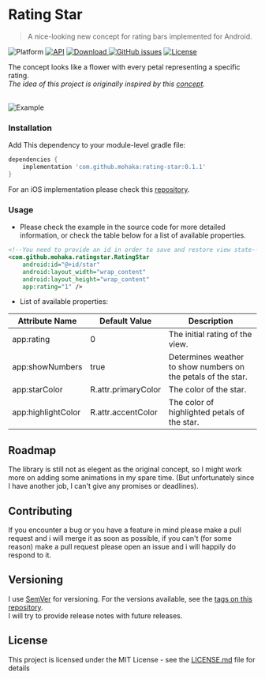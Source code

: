 # Rating Star
> A nice-looking new concept for rating bars implemented for Android. 

![Platform](https://img.shields.io/badge/platform-Androd-green.svg)
[![API](https://img.shields.io/badge/API-17%2B-brightgreen.svg?style=flat)](https://android-arsenal.com/api?level=17)
[![Download](https://api.bintray.com/packages/mohaka/maven/rating-star/images/download.svg) ](https://bintray.com/mohaka/maven/rating-star/_latestVersion)
[![GitHub issues](https://img.shields.io/github/issues-raw/mohakapt/ratingStar-android.svg)](https://github.com/mohakapt/ratingStar-android/issues)
[![License](https://img.shields.io/github/license/mohakapt/ratingStar-android.svg)](https://github.com/mohakapt/ratingStar-android)

The concept looks like a flower with every petal representing a specific rating.<br/>
*The idea of this project is originally inspired by this [concept](https://www.uplabs.com/posts/rating-page).*
<br/><br/>

![Example](https://raw.githubusercontent.com/mohakapt/ratingStar-android/master/images/star.gif)


### Installation
Add This dependency to your module-level gradle file:
```groovy
dependencies {
    implementation 'com.github.mohaka:rating-star:0.1.1'
}
```
For an iOS implementation please check this [repository](https://github.com/mohakapt/ratingStar-ios).


### Usage
* Please check the example in the source code for more detailed information, or check the table below for a list of available properties.

```xml
<!--You need to provide an id in order to save and restore view state-->
<com.github.mohaka.ratingstar.RatingStar
    android:id="@+id/star"  
    android:layout_width="wrap_content"
    android:layout_height="wrap_content"
    app:rating="1" />
```

* List of available properties:

|Attribute Name|Default Value|Description|
|---|---|---|
|app:rating|0|The initial rating of the view.|
|app:showNumbers|true|Determines weather to show numbers on the petals of the star.|
|app:starColor|R.attr.primaryColor|The color of the star.|
|app:highlightColor|R.attr.accentColor|The color of highlighted petals of the star.| 

## Roadmap
The library is still not as elegent as the original concept, so I might work more on adding some animations in my spare time. (But unfortunately since I have another job, I can't give any promises or deadlines).


## Contributing
If you encounter a bug or you have a feature in mind please make a pull request and i will merge it as soon as possible, if you can't (for some reason) make a pull request please open an issue and i will happily do respond to it.


## Versioning
I use [SemVer](http://semver.org/) for versioning. For the versions available, see the [tags on this repository](https://github.com/mohakapt/ratingStar-android/tags).<br/>
I will try to provide release notes with future releases.


## License
This project is licensed under the MIT License - see the [LICENSE.md](https://github.com/mohakapt/ratingStar-android/blob/master/LICENSE) file for details
